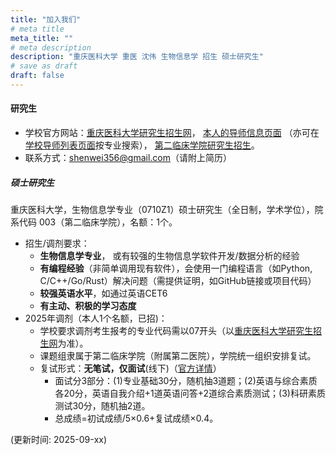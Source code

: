 ```yaml
---
title: "加入我们"
# meta title
meta_title: ""
# meta description
description: "重庆医科大学 重医 沈伟 生物信息学 招生 硕士研究生"
# save as draft
draft: false
---
```


#### 研究生

- 学校官方网站：[重庆医科大学研究生招生网](https://yjszs.cqmu.edu.cn/)，
[本人的导师信息页面](https://gs.cqmu.edu.cn/Gmis/dsfc/dsfcgrxx/107AAA2E3CACAF7FB9B82831D07B50FF)
（亦可在[学校导师列表页面](https://gs.cqmu.edu.cn/Gmis/dsfc/dsfc_yx)按专业搜索），
[第二临床学院研究生招生](https://www.sahcqmu.com/index.php?c=category&id=64)。
- 联系方式：shenwei356@gmail.com（请附上简历）

##### 硕士研究生

重庆医科大学，生物信息学专业（0710Z1）硕士研究生（全日制，学术学位），院系代码 003（第二临床学院），名额：1个。

- 招生/调剂要求：
  - **生物信息学专业**， 或有较强的生物信息学软件开发/数据分析的经验
  - **有编程经验**（非简单调用现有软件），会使用一门编程语言（如Python, C/C++/Go/Rust）解决问题（需提供证明，如GitHub链接或项目代码）
  - **较强英语水平**，如通过英语CET6
  - **有主动、积极的学习态度**
- 2025年调剂（本人1个名额，已招)：
  - 学校要求调剂考生报考的专业代码需以07开头（以[重庆医科大学研究生招生网](https://yjszs.cqmu.edu.cn/)为准）。
  - 课题组隶属于第二临床学院（附属第二医院），学院统一组织安排复试。
  - 复试形式：**无笔试，仅面试**(线下)（[官方详情](https://www.sahcqmu.com/index.php）?c=show&id=20532)）
      - 面试分3部分：(1)专业基础30分，随机抽3道题；(2)英语与综合素质各20分，英语自我介绍+1道英语问答+2道综合素质测试；(3)科研素质测试30分，随机抽2道。
      - 总成绩=初试成绩/5×0.6+复试成绩×0.4。


(更新时间: 2025-09-xx)
